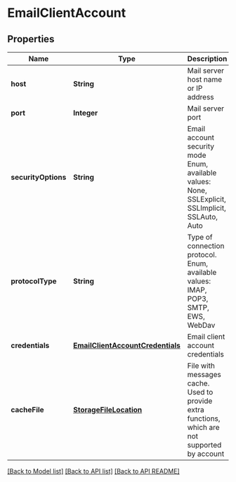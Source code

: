 
# EmailClientAccount
## Properties
Name | Type | Description | Notes
------------ | ------------- | ------------- | -------------
**host** | **String** | Mail server host name or IP address              | 
**port** | **Integer** | Mail server port              | 
**securityOptions** | **String** | Email account security mode Enum, available values: None, SSLExplicit, SSLImplicit, SSLAuto, Auto | 
**protocolType** | **String** | Type of connection protocol. Enum, available values: IMAP, POP3, SMTP, EWS, WebDav | 
**credentials** | [**EmailClientAccountCredentials**](EmailClientAccountCredentials.md) | Email client account credentials              | 
**cacheFile** | [**StorageFileLocation**](StorageFileLocation.md) | File with messages cache. Used to provide extra functions, which are not supported by account              |  [optional]




[[Back to Model list]](README.md#documentation-for-models) [[Back to API list]](README.md#documentation-for-api-endpoints) [[Back to API README]](README.md)

